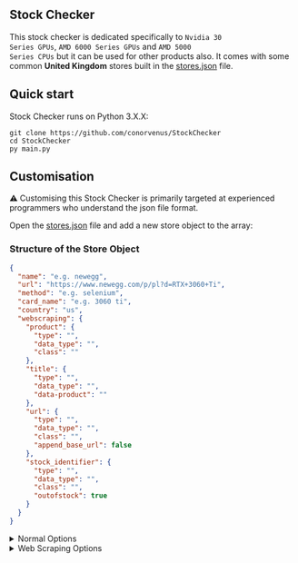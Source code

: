 ## Stock Checker

This stock checker is dedicated specifically to <code>Nvidia 30 Series GPUs</code>, <code>AMD 6000 Series GPUs</code> and <code>AMD 5000 Series CPUs</code> but it can be used for other products also. It comes with some common **United Kingdom** stores built in the <a href="stores.json">stores.json</a> file.

## Quick start

Stock Checker runs on Python 3.X.X:

```shell
git clone https://github.com/conorvenus/StockChecker
cd StockChecker
py main.py
```

## Customisation

⚠️ Customising this Stock Checker is primarily targeted at experienced programmers who understand the json file format.

Open the <a href="stores.json">stores.json</a> file and add a new store object to the array:

### Structure of the Store Object

```json
{
  "name": "e.g. newegg",
  "url": "https://www.newegg.com/p/pl?d=RTX+3060+Ti",
  "method": "e.g. selenium",
  "card_name": "e.g. 3060 ti",
  "country": "us",
  "webscraping": {
    "product": {
      "type": "",
      "data_type": "",
      "class": ""
    },
    "title": {
      "type": "",
      "data_type": "",
      "data-product": ""
    },
    "url": {
      "type": "",
      "data_type": "",
      "class": "",
      "append_base_url": false
    },
    "stock_identifier": {
      "type": "",
      "data_type": "",
      "class": "",
      "outofstock": true
    }
  }
}
```

<details>
<summary>Normal Options</summary>
<table>
<thead>
<tr>
<th align="center">Key</th>
<th>Description</th>
</tr>
</thead>
<tbody>
<tr>
<td align="center"><code>name</code></td>
<td>Name of store you're using, this is just for logging purposes for a good UX.</td>
</tr>
<tr>
<td align="center"><code>url</code></td>
<td>URL of the store product search, should be a page with a list of all references of that product on.</td>
</tr>
<tr>
<td align="center"><code>method</code></td>
<td>selenium/request</td>
</tr>
<tr>
<td align="center"><code>card_name</code></td>
<td>This is used to confirm that you're scraping the right product each time.</td>
</tr>
<tr>
<td align="center"><code>country</code></td>
<td>Specify a country, stick to a specific format, e.g. us/uk, <code>optional</code> key!</td>
</tbody>
</table>
</summary>
</details>

<details>
<summary>Web Scraping Options</summary>
<table>
<thead>
<tr>
<th align="center">Object Name</th>
<th>Key</th>
<th>Description</th>
</tr>
</thead>
<tbody>
<tr>
<td align="center"><code>product</code></td>
<td>type</td>
<td>The <code>tag</code> of the html element that corresponds to each product.<br>e.g. <strong>div</strong></td>
</tr>
<tr>
<td align="center"><code>product</code></td>
<td>data_type</td>
<td>The <code>attribute</code> of the html element that corresponds to each product.<br>e.g. <strong>class</strong></td>
</tr>
<tr>
<td align="center"><code>product</code></td>
<td>value from <code>data_type</code></td>
<td>The <code>actual value given to the attribute</code> of the html element that corresponds to each product.<br>e.g. <strong>product-listing</strong></td>
</tr>
<tr>
<td align="center"><code>title</code></td>
<td>type</td>
<td>The <code>tag</code> of the html element that corresponds to each product title.<br>e.g. <strong>h1</strong></td>
</tr>
<tr>
<td align="center"><code>title</code></td>
<td>data_type</td>
<td>The <code>attribute</code> of the html element that corresponds to each product title.<br>e.g. <strong>class</strong></td>
</tr>
<tr>
<td align="center"><code>title</code></td>
<td>value from <code>data_type</code></td>
<td>The <code>actual value given to the attribute</code> of the html element that corresponds to each product title.<br>e.g. <strong>product-title</strong></td>
</tr>
<tr>
<td align="center"><code>url</code></td>
<td>type</td>
<td>The <code>tag</code> of the html element that corresponds to each product url.<br>e.g. <strong>a</strong></td>
</tr>
<tr>
<td align="center"><code>url</code></td>
<td>data_type</td>
<td>The <code>attribute</code> of the html element that corresponds to each product url.<br>e.g. <strong>class</strong></td>
</tr>
<tr>
<td align="center"><code>url</code></td>
<td>value from <code>data_type</code></td>
<td>The <code>actual value given to the attribute</code> of the html element that corresponds to each product url.<br>e.g. <strong>product-url</strong></td>
</tr>
<tr>
<td align="center"><code>url</code></td>
<td>append_base_url</td>
<td>Appends <code>the start</code> of the url from the site (like https://www.newegg.com) if webscraping the url only gives the part after it. (like /3060-ti-product)<br>e.g. <strong>true</strong></td>
</tr>
<tr>
<td align="center"><code>stock_identifier</code></td>
<td>type</td>
<td>The <code>tag</code> of the html element that is reliable of determining if the product is in stock.<br>e.g. <strong>button</strong></td>
</tr>
<tr>
<td align="center"><code>stock_identifier</code></td>
<td>data_type</td>
<td>The <code>attribute</code> of the html element that determines if the product is in stock.<br>e.g. <strong>class</strong></td>
</tr>
<tr>
<td align="center"><code>stock_identifier</code></td>
<td>value from <code>data_type</code></td>
<td>The <code>actual value given to the attribute</code> of the html element that determines if the product is in stock.<br>e.g. <strong>add-to-basket</strong></td>
</tr>
<tr>
<td align="center"><code>stock_identifier</code></td>
<td>outofstock</td>
<td>The <code>method</code> of determining if the product is out of stock, if true, the method determines if the product is out of stock, if false, the method determines if the product is in stock.<br>e.g. <strong>false</strong></td>
</tr>
</tbody>
</table>
</summary>
</details>
